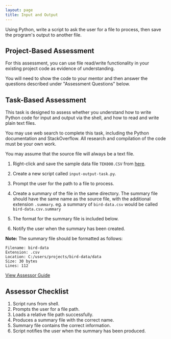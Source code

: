 ```yaml
---
layout: page
title: Input and Output
---
```


Using Python, write a script to ask the user for a file to process, then save the program's output to another file.




## Project-Based Assessment

For this assessment, you can use file read/write functionality in your existing project code as evidence of understanding.

You will need to show the code to your mentor and then answer the questions described under "Assessment Questions" below.





## Task-Based Assessment

This task is designed to assess whether you understand how to write Python code for input and output via the shell, and how to read and write plain text files.

You may use web search to complete this task, including the Python documentation and StackOverflow. All research and compilation of the code must be your own work.

You may assume that the source file will always be a text file.




1. Right-click and save the sample data file `TEK000.CSV` from [here](resources/TEK000.CSV).

1. Create a new script called `input-output-task.py`.

2. Prompt the user for the path to a file to process.

4. Create a summary of the file in the same directory. The summary file should have the same name as the source file, with the additional extension `.summary`. eg. a summary of `bird-data.csv` would be called `bird-data.csv.summary`

5. The format for the summary file is included below.
  
6. Notify the user when the summary has been created.


**Note:** The summary file should be formatted as follows:

```text
Filename: bird-data
Extension: .csv
Location: C:/users/projects/bird-data/data
Size: 30 bytes
Lines: 112
```

[View Assessor Guide](input-output-guide.html)


## Assessor Checklist

1. Script runs from shell.
2. Prompts the user for a file path.
3. Loads a relative file path successfully.
4. Produces a summary file with the correct name.
5. Summary file contains the correct information.
6. Script notifies the user when the summary has been produced.

